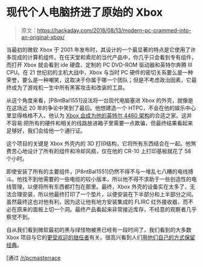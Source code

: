# 现代个人电脑挤进了原始的 Xbox

> 原文：<https://hackaday.com/2018/08/13/modern-pc-crammed-into-an-original-xbox/>

当最初的微软 Xbox 于 2001 年发布时，其设计的一个最显著的特点是它使用了许多现成的计算机组件。在任天堂和索尼的当代产品中，你几乎只会看到专有组件，而打开 Xbox 就会看到 ide 硬盘、定制的 PC DVD-ROM 驱动器和英特尔奔腾 III CPU。在 21 世纪初的主机大战中，Xbox 与当时 PC 硬件的密切关系要么是一种荣誉，要么是一种嘲笑，这取决于你属于哪一个团队；但是不考虑政治因素，它最终成为了游戏机一生中所有黑客攻击和改装的工具。

从这个角度来看，[P8ntBal1551]设法将一台现代电脑塞进 Xbox 的外壳，就像是在这场近 20 年的争论中笑到了最后。他想建造一个 HTPC，不会在他的娱乐中心里显得格格不入，他认为 [Xbox 会成为他的英特尔 4460 架构](https://imgur.com/a/SSvHEbe)的合适之家。这并不容易:把所有的硬件和相关的线路放进箱子里需要一点欺骗，但最终结果看起来足够好，我们会给他一个通行证。

这个项目的关键是 Xbox 外壳内的 3D 打印结构，它将所有东西结合在一起。他煞费苦心地设计了所有的组件和冷却风扇，仅在他的 CR-10 上打印基板就花了 58 个小时。

即使安装了所有的主要组件，[P8ntBal1551]仍然不得不与一堆乱七八糟的电线搏斗。他找不到他需要的一些电缆的较小版本，所以他不得不求助于一些创造性的电线管理，以便将所有东西都打包在那里。最终，Xbox 外壳的设备实在太多了，无法合理安装，所以他最终打印了一个垫片，以便安装在下半部分和上半部分之间。虽然最终这也对他有利，因为这让他有地方安装集成的 FLIRC 红外接收器，而不必在原来的面板上切一个洞。最终产品看起来非常接近库存，不经意的观察者几乎察觉不到。

自从我们看到微软最初的黑与绿怪物被黑已经有一段时间了，我们看到的大多数 Xbox 项目与它的[更受欢迎的继任者](https://hackaday.com/2014/07/08/the-homebrew-xbox-360-and-ps3-portable/)有关。很高兴看到人们[用他们自己的方式保留经典](https://hackaday.com/2013/03/12/hacking-the-xbox-released-for-free-in-honor-of-aaron-swartz/)。

[通过 [/r/pcmasterrace](https://www.reddit.com/r/pcmasterrace/comments/964awq/here_is_a_project_i_worked_on_for_6_months_the/)